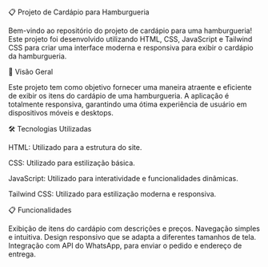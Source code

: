 📋 Projeto de Cardápio para Hamburgueria


Bem-vindo ao repositório do projeto de cardápio para uma hamburgueria! Este projeto foi desenvolvido utilizando HTML, CSS, JavaScript e Tailwind CSS para criar uma interface moderna e responsiva para exibir o cardápio da hamburgueria.



🌟 Visão Geral


Este projeto tem como objetivo fornecer uma maneira atraente e eficiente de exibir os itens do cardápio de uma hamburgueria. A aplicação é totalmente responsiva, garantindo uma ótima experiência de usuário em dispositivos móveis e desktops.



🛠️ Tecnologias Utilizadas


HTML: Utilizado para a estrutura do site.

CSS: Utilizado para estilização básica.

JavaScript: Utilizado para interatividade e funcionalidades dinâmicas.

Tailwind CSS: Utilizado para estilização moderna e responsiva.

📋 Funcionalidades


Exibição de itens do cardápio com descrições e preços.
Navegação simples e intuitiva.
Design responsivo que se adapta a diferentes tamanhos de tela.
Integração com API do WhatsApp, para enviar o pedido e endereço de entrega.
